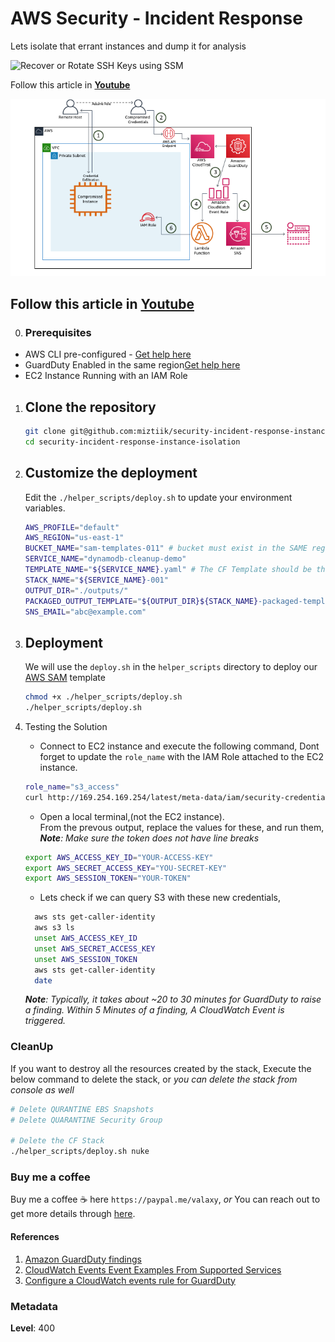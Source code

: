 
# AWS Security - Incident Response

  Lets isolate that errant instances and dump it for analysis
  
  ![Recover or Rotate SSH Keys using SSM](images/setup-ssh-key-recovery-using-userdata-valaxy-00.png)

  Follow this article in **[Youtube](https://youtu.be/a4gOXBrVe6w)**



![dynamodb-streams-processor](images/ec2_credentials_exfiltration.png)

## Follow this article in [Youtube](https://youtube.com/c/valaxytechnologies)

0. ### Prerequisites

- AWS CLI pre-configured - [Get help here](https://youtu.be/TPyyfmQte0U)
- GuardDuty Enabled in the same region[Get help here](https://youtu.be/ybh_556IMpk)
- EC2 Instance Running with an IAM Role

1. ## Clone the repository

   ```bash
   git clone git@github.com:miztiik/security-incident-response-instance-isolation.git
   cd security-incident-response-instance-isolation
   ```

1. ## Customize the deployment

    Edit the `./helper_scripts/deploy.sh` to update your environment variables.
  
    ```bash
    AWS_PROFILE="default"
    AWS_REGION="us-east-1"
    BUCKET_NAME="sam-templates-011" # bucket must exist in the SAME region the deployment is taking place
    SERVICE_NAME="dynamodb-cleanup-demo"
    TEMPLATE_NAME="${SERVICE_NAME}.yaml" # The CF Template should be the same name, If not update it.
    STACK_NAME="${SERVICE_NAME}-001"
    OUTPUT_DIR="./outputs/"
    PACKAGED_OUTPUT_TEMPLATE="${OUTPUT_DIR}${STACK_NAME}-packaged-template.yaml"
    SNS_EMAIL="abc@example.com"
    ```

1. ## Deployment

    We will use the `deploy.sh` in the `helper_scripts` directory to deploy our [AWS SAM](https://github.com/awslabs/serverless-application-model) template

    ```bash
    chmod +x ./helper_scripts/deploy.sh
    ./helper_scripts/deploy.sh
    ```
  
1. Testing the Solution

    - Connect to EC2 instance and execute the following command, Dont forget to update the `role_name` with the IAM Role attached to the EC2 instance.

    ```bash
    role_name="s3_access"
    curl http://169.254.169.254/latest/meta-data/iam/security-credentials/${role_name}
    ```

    - Open a local terminal,(not the EC2 instance).  
    From the prevous output, replace the values for these, and run them,
    _**Note**: Make sure the token does not have line breaks_

    ```bash
    export AWS_ACCESS_KEY_ID="YOUR-ACCESS-KEY"
    export AWS_SECRET_ACCESS_KEY="YOU-SECRET-KEY"
    export AWS_SESSION_TOKEN="YOUR-TOKEN"
    ```

    - Lets check if we can query S3 with these new credentials,

    ```bash
      aws sts get-caller-identity
      aws s3 ls
      unset AWS_ACCESS_KEY_ID
      unset AWS_SECRET_ACCESS_KEY
      unset AWS_SESSION_TOKEN
      aws sts get-caller-identity
      date
      ```

    _**Note**: Typically, it takes about ~20 to 30 minutes for GuardDuty to raise a finding. Within 5 Minutes of a finding, A CloudWatch Event is triggered._


### CleanUp

  If you want to destroy all the resources created by the stack, Execute the below command to delete the stack, or _you can delete the stack from console as well_

  ```bash
  # Delete QURANTINE EBS Snapshots
  # Delete QUARANTINE Security Group

  # Delete the CF Stack
  ./helper_scripts/deploy.sh nuke
  ```

### Buy me a coffee

Buy me a coffee ☕ here `https://paypal.me/valaxy`, _or_ You can reach out to get more details through [here](https://youtube.com/c/valaxytechnologies/about).

#### References

1. [Amazon GuardDuty findings](https://docs.aws.amazon.com/guardduty/latest/ug//get-findings.html#get-findings-response-syntax)
1. [CloudWatch Events Event Examples From Supported Services](https://docs.aws.amazon.com/AmazonCloudWatch/latest/events/EventTypes.html)
1. [Configure a CloudWatch events rule for GuardDuty](https://aws.amazon.com/premiumsupport/knowledge-center/guardduty-cloudwatch-sns-rule/)

### Metadata

**Level**: 400